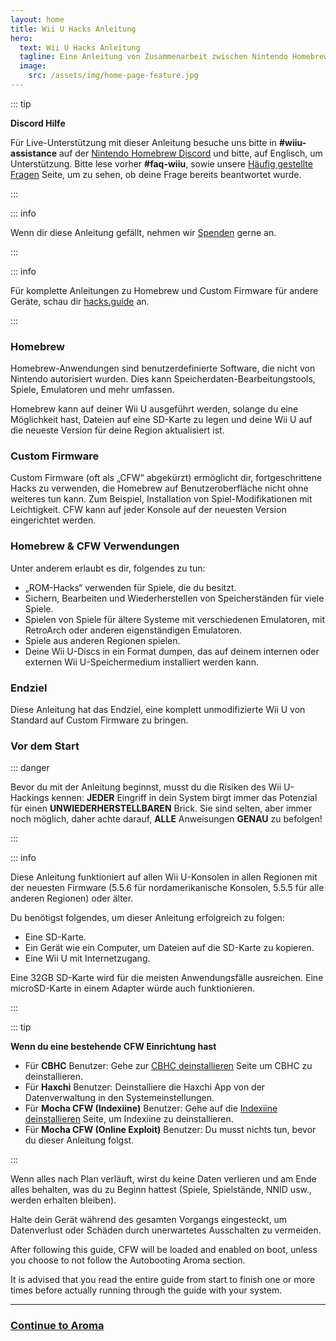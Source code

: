 ```yaml
---
layout: home
title: Wii U Hacks Anleitung
hero:
  text: Wii U Hacks Anleitung
  tagline: Eine Anleitung von Zusammenarbeit zwischen Nintendo Homebrew's Helfern und Mitarbeitern, von Standard bis hin zu Aroma Custom Firmware.
  image:
    src: /assets/img/home-page-feature.jpg
---
```


::: tip

**Discord Hilfe**

Für Live-Unterstützung mit dieser Anleitung besuche uns bitte in **#wiiu-assistance** auf der [Nintendo Homebrew Discord](https://discord.gg/C29hYvh) und bitte, auf Englisch, um Unterstützung. Bitte lese vorher **#faq-wiiu**, sowie unsere [Häufig gestellte Fragen](faq) Seite, um zu sehen, ob deine Frage bereits beantwortet wurde.

:::

::: info

Wenn dir diese Anleitung gefällt, nehmen wir [Spenden](donations) gerne an.

:::

::: info

Für komplette Anleitungen zu Homebrew und Custom Firmware für andere Geräte, schau dir [hacks.guide](https://hacks.guide) an.

:::

### Homebrew

Homebrew-Anwendungen sind benutzerdefinierte Software, die nicht von Nintendo autorisiert wurden. Dies kann Speicherdaten-Bearbeitungstools, Spiele, Emulatoren und mehr umfassen.

Homebrew kann auf deiner Wii U ausgeführt werden, solange du eine Möglichkeit hast, Dateien auf eine SD-Karte zu legen und deine Wii U auf die neueste Version für deine Region aktualisiert ist.

### Custom Firmware

Custom Firmware (oft als „CFW“ abgekürzt) ermöglicht dir, fortgeschrittene Hacks zu verwenden, die Homebrew auf Benutzeroberfläche nicht ohne weiteres tun kann. Zum Beispiel, Installation von Spiel-Modifikationen mit Leichtigkeit.
CFW kann auf jeder Konsole auf der neuesten Version eingerichtet werden.

### Homebrew & CFW Verwendungen

Unter anderem erlaubt es dir, folgendes zu tun:

- „ROM-Hacks“ verwenden für Spiele, die du besitzt.
- Sichern, Bearbeiten und Wiederherstellen von Speicherständen für viele Spiele.
- Spielen von Spiele für ältere Systeme mit verschiedenen Emulatoren, mit RetroArch oder anderen eigenständigen Emulatoren.
- Spiele aus anderen Regionen spielen.
- Deine Wii U-Discs in ein Format dumpen, das auf deinem internen oder externen Wii U-Speichermedium installiert werden kann.

### Endziel

Diese Anleitung hat das Endziel, eine komplett unmodifizierte Wii U von Standard auf Custom Firmware zu bringen.

### Vor dem Start

::: danger

Bevor du mit der Anleitung beginnst, musst du die Risiken des Wii U-Hackings kennen: **JEDER** Eingriff in dein System birgt immer das Potenzial für einen **UNWIEDERHERSTELLBAREN** Brick. Sie sind selten, aber immer noch möglich, daher achte darauf, **ALLE** Anweisungen **GENAU** zu befolgen!

:::

::: info

Diese Anleitung funktioniert auf allen Wii U-Konsolen in allen Regionen mit der neuesten Firmware (5.5.6 für nordamerikanische Konsolen, 5.5.5 für alle anderen Regionen) oder älter.

Du benötigst folgendes, um dieser Anleitung erfolgreich zu folgen:

- Eine SD-Karte.
- Ein Gerät wie ein Computer, um Dateien auf die SD-Karte zu kopieren.
- Eine Wii U mit Internetzugang.

Eine 32GB SD-Karte wird für die meisten Anwendungsfälle ausreichen. Eine microSD-Karte in einem Adapter würde auch funktionieren.

:::

::: tip

**Wenn du eine bestehende CFW Einrichtung hast**

- Für **CBHC** Benutzer: Gehe zur [CBHC deinstallieren](uninstall-cbhc) Seite um CBHC zu deinstallieren.
- Für **Haxchi** Benutzer: Deinstalliere die Haxchi App von der Datenverwaltung in den Systemeinstellungen.
- Für **Mocha CFW (Indexiine)** Benutzer: Gehe auf die [Indexiine deinstallieren](uninstall-indexiine) Seite, um Indexiine zu deinstallieren.
- Für **Mocha CFW (Online Exploit)** Benutzer: Du musst nichts tun, bevor du dieser Anleitung folgst.

:::

Wenn alles nach Plan verläuft, wirst du keine Daten verlieren und am Ende alles behalten, was du zu Beginn hattest (Spiele, Spielstände, NNID usw., werden erhalten bleiben).

Halte dein Gerät während des gesamten Vorgangs eingesteckt, um Datenverlust oder Schäden durch unerwartetes Ausschalten zu vermeiden.

After following this guide, CFW will be loaded and enabled on boot, unless you choose to not follow the Autobooting Aroma section.

It is advised that you read the entire guide from start to finish one or more times before actually running through the guide with your system.

---

### [Continue to Aroma](aroma/getting-started)

